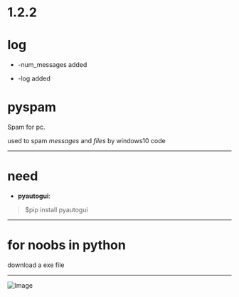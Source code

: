 1.2.2
============
# log
* -num_messages added

* -log added

# pyspam

Spam for pc.

used to spam _messages_ and _files_ by windows10 code

---

# need
 * **pyautogui**:

> $pip install pyautogui

---

# for noobs in python
download a exe file

---
![Image](https://cdn.discordapp.com/attachments/764810966004269076/786461212749463572/-1.png "icon")
